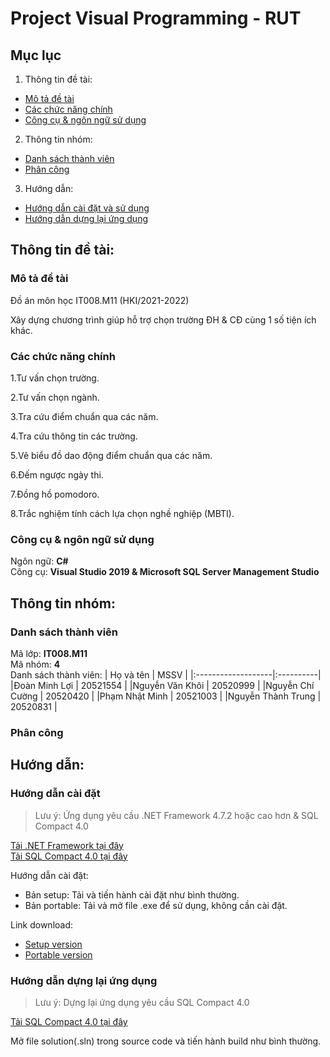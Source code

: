 # Project Visual Programming - RUT
<a name="top"><a>
## Mục lục

1. Thông tin đề tài:
-	[Mô tả đề tài](#description)
-	[Các chức năng chính](#func)
-	[Công cụ & ngôn ngữ sử dụng](#tools)
2. Thông tin nhóm:
-	[Danh sách thành viên](#team)
-	[Phân công](#task)
3. Hướng dẫn:
-	[Hướng dẫn cài đặt và sử dụng](#Manual)
-	[Hướng dẫn dựng lại ứng dụng](#Build)

## Thông tin đề tài:

### Mô tả đề tài <a name="description"></a>

Đồ án môn học IT008.M11 (HKI/2021-2022)

Xây dựng chương trình giúp hỗ trợ chọn trường ĐH & CĐ cùng 1 số tiện ích khác.

### Các chức năng chính <a name="func"></a>

1.Tư vấn chọn trường.
  
2.Tư vấn chọn ngành.

3.Tra cứu điểm chuẩn qua các năm.
  
4.Tra cứu thông tin các trường.

5.Vẽ biểu đồ dao động điểm chuẩn qua các năm.

6.Đếm ngược ngày thi.

7.Đồng hồ pomodoro.
  
8.Trắc nghiệm tính cách lựa chọn nghề nghiệp (MBTI).

### Công cụ & ngôn ngữ sử dụng <a name="tools"></a>

Ngôn ngữ: **C#**\
Công cụ: **Visual Studio 2019 & Microsoft SQL Server Management Studio**

## Thông tin nhóm:

### Danh sách thành viên <a name="team"></a>

Mã lớp: **IT008.M11** \
Mã nhóm: **4** \
Danh sách thành viên:
|     Họ và tên      |    MSSV   |
|:-------------------|:----------|
|Đoàn Minh Lợi	     |  20521554 |
|Nguyễn Văn Khôi     |	20520999 |
|Nguyễn Chí Cường    |	20520420 |
|Phạm Nhật Minh	     |  20521003 |
|Nguyễn Thành Trung  |	20520831 |

### Phân công <a name="task"></a>

## Hướng dẫn:

### Hướng dẫn cài đặt <a name="Manual"></a>

> Lưu ý: Ứng dụng yêu cầu .NET Framework 4.7.2 hoặc cao hơn & SQL Compact 4.0

[Tải .NET Framework tại đây](https://dotnet.microsoft.com/en-us/download/dotnet-framework/net472)\
[Tải SQL Compact 4.0 tại đây](https://www.microsoft.com/en-us/download/details.aspx?id=30709)

Hướng dẫn cài đặt:
*	Bản setup: Tải và tiến hành cài đặt như bình thường.
*	Bản portable: Tải và mở file .exe để sử dụng, không cần cài đặt.

Link download:
*	[Setup version]()
*	[Portable version]()

### Hướng dẫn dựng lại ứng dụng <a name="Build"></a>

> Lưu ý: Dựng lại ứng dụng yêu cầu SQL Compact 4.0

[Tải SQL Compact 4.0 tại đây](https://www.microsoft.com/en-us/download/details.aspx?id=30709)

Mở file solution(.sln) trong source code và tiến hành build như bình thường.
